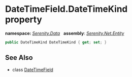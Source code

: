 # DateTimeField.DateTimeKind property
**namespace:** *[Serenity.Data](../../README.md#serenity.data-namespace)*   **assembly**: *[Serenity.Net.Entity](../../README.md)*

```csharp
public DateTimeKind DateTimeKind { get; set; }
```

## See Also

* class [DateTimeField](../DateTimeField.md)